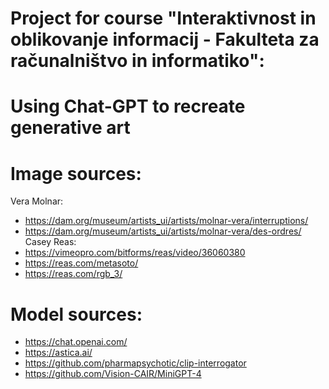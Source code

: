 # Project for course "Interaktivnost in oblikovanje informacij - Fakulteta za računalništvo in informatiko":
# Using Chat-GPT to recreate generative art
# Image sources:
Vera Molnar:
- https://dam.org/museum/artists_ui/artists/molnar-vera/interruptions/
- https://dam.org/museum/artists_ui/artists/molnar-vera/des-ordres/
Casey Reas:
- https://vimeopro.com/bitforms/reas/video/36060380
- https://reas.com/metasoto/
- https://reas.com/rgb_3/

# Model sources:
- https://chat.openai.com/
- https://astica.ai/
- https://github.com/pharmapsychotic/clip-interrogator
- https://github.com/Vision-CAIR/MiniGPT-4
